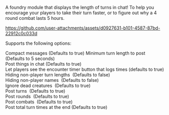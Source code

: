 A foundry module that displays the length of turns in chat! To help you encourage your players to take their turn faster, or to figure out why a 4 round combat lasts 5 hours.

https://github.com/user-attachments/assets/d0927631-b101-4587-87bd-22912c0c033d

Supports the following options:

Compact messages (Defaults to true)
Minimum turn length to post  (Defaults to 5 seconds)  
Post things in chat (Defaults to true)  
Let players see the encounter timer button that logs times (defaults to true)  
Hiding non-player turn lengths  (Defaults to false)  
Hiding non-player names  (Defaults to false)  
Ignore dead creatures  (Defaults to true)  
Post turns  (Defaults to true)  
Post rounds  (Defaults to true)  
Post combats  (Defaults to true)  
Post total turn times at the end (Defaults to true)  
